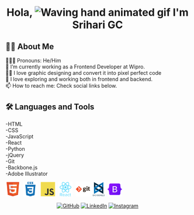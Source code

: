 <h1 align="center"> Hola, <img src="https://raw.githubusercontent.com/nixin72/nixin72/master/wave.gif" 
         alt="Waving hand animated gif"
         height="45"
         width="45" /> I'm Srihari GC</h1>

## 👩‍💻 About Me

👩🏻‍💻 Pronouns: He/Him <br>
💼 I’m currently working as a Frontend Developer at Wipro.<br>
👨‍🔬 I love graphic designing and convert it into pixel perfect code<br>
🧭 I love exploring and working both in frontend and backend.<br>
📫 How to reach me: Check social links below.<br>


## 🛠️ Languages and Tools


-HTML <br> -CSS <br> -JavaScript <br> -React <br> -Python <br> -jQuery <br> -Git <br> -Backbone.js <br> -Adobe Illustrator

<div>
  <img src="https://github.com/devicons/devicon/blob/master/icons/html5/html5-original.svg" title="HTML5" alt="HTML" width="40" height="40"/>&nbsp;
  <img src="https://github.com/devicons/devicon/blob/master/icons/css3/css3-plain-wordmark.svg"  title="CSS3" alt="CSS" width="40" height="40"/>&nbsp;
  <img src="https://github.com/devicons/devicon/blob/master/icons/javascript/javascript-original.svg" title="JavaScript" alt="JavaScript" width="40" height="40"/>&nbsp;
  <img src="https://github.com/devicons/devicon/blob/master/icons/react/react-original-wordmark.svg" title="React" alt="React" width="40" height="40"/>&nbsp;
  <img src="https://github.com/devicons/devicon/blob/master/icons/git/git-original-wordmark.svg" title="Git" **alt="Git" width="40" height="40"/>
  <img src="https://github.com/devicons/devicon/blob/master/icons/backbonejs/backbonejs-original-wordmark.svg" title="Backbone.js" **alt="Backbone.js" width="40" height="40"/>
  <img src="https://github.com/devicons/devicon/blob/master/icons/bootstrap/bootstrap-original.svg" title="Bootstrap" **alt="Bootstrap" width="40" height="40"/>
</div>
<!---
Srihari3601/Srihari3601 is a ✨ special ✨ repository because its `README.md` (this file) appears on your GitHub profile.
You can click the Preview link to take a look at your changes.
--->

<p align="center">
	<a href="[https://github.com/Srihari3601]"><img src="https://img.icons8.com/bubbles/50/000000/github.png" alt="GitHub"/></a>
	<a href="https://www.linkedin.com/in/sriharigc/"><img src="https://img.icons8.com/bubbles/50/000000/linkedin.png" alt="LinkedIn"/></a>
	<a href="https://www.instagram.com/srihari_5121/"><img src="https://img.icons8.com/bubbles/50/000000/instagram.png" alt="Instagram"/></a>
</p>
